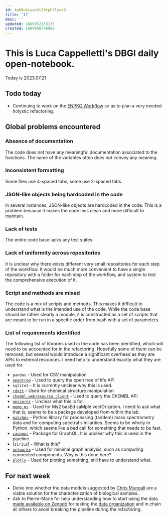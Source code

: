 ```yaml
---
id: 4gh9ubiyqx2c29rph7lyax3
title: '17'
desc: ''
updated: 1689952153135
created: 1689950746986
---
```


# This is Luca Cappelletti's DBGI daily open-notebook.

Today is 2023.07.21

## Todo today
* Continuing to work on the [ENPKG Workflow](https://github.com/enpkg/enpkg_workflow) so as to plan a very needed holystic refactoring.

## Global problems encountered

### Absence of documentation
The code does not have any meaningful documentation associated to the functions. The name of the variables often does not convey any meaning.

### Inconsistent formatting
Some files use 4-spaced tabs, some use 2-spaced tabs.

### JSON-like objects being hardcoded in the code
In several instances, JSON-like objects are hardcoded in the code. This is a problem because it makes the code less clean and more difficult to maintain.

### Lack of tests
The entire code base lacks any test suites.

### Lack of uniformity across repositories
It is unclear why there exists different very small repositories for each step of the workflow. It would be much more convenient to have a single repository with a folder for each step of the workflow, and system to test the comprehensive execution of it.

### Script and methods are mixed
The code is a mix of scripts and methods. This makes it difficult to understand what is the intended use of the code. While the code base should be rather clearly a module, it is constructed as a set of scripts that are meant to be run in a specific order from bash with a set of parameters.

### List of requirements identified
The following list of libraries used in the code has been identified, which will need to be accounted for in the refactoring. Hopefully some of them can be removed, but several would introduce a significant overhead as they are APIs to external resources. I need help to understand exactly what they are used for.

* `pandas` - Used for CSV manipulation
* [`opentree`](https://github.com/OpenTreeOfLife/python-opentree) - Used to query the open tree of life API
* `sqlite3` - It is currently unclear why this is used.
* [`rdkit`](https://github.com/rdkit/rdkit) - Used for chemical structure manipulation
* [`chembl_webresource_client`](https://github.com/chembl/chembl_webresource_client) - Used to query the ChEMBL API
* [`npscorer`]() - Unclear what this is for.
* [`memo_ms`](https://github.com/mandelbrot-project/memo) - Used for Ms2 basEd saMple vectOrization. I need to ask what that is, seems to be a package developed from within the lab.
* [`matchms`](https://github.com/matchms/matchms) - Python library for processing (tandem) mass spectrometry data and for computing spectral similarities. Seems to be wholly in Python, which seems like a bad call for something that needs to be fast.
* [`canopus`](https://canopus.vercel.app/) - Package for GraphQL. It is unclear why this is used in the pipeline.
* [`sirius`] - What is this?
* [`networkx`](https://networkx.org/) - Used for minimal graph analysis, such as computing connected components. Why is this done here?
* [`plotly`](https://plotly.com/python/) - Used for plotting something, still have to understand what.


## For next week
* Delve into whether the data models suggested by [Chris Mungall](https://www.linkedin.com/in/chrismungall/) are a viable solution for the characterization of biological samples.
* Ask to Pierre-Marie for help understanding how to start using the data [made available on Zenodo](https://zenodo.org/record/8152039) for testing the [data organization](https://github.com/enpkg/enpkg_data_organization/tree/refactoring) and in chain all others to avoid breaking the pipeline during the refactoring.